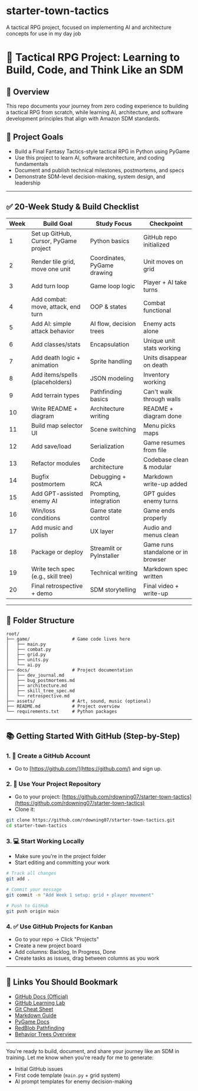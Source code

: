 # starter-town-tactics
A tactical RPG project, focused on implementing AI and architecture concepts for use in my day job

# 🧠 Tactical RPG Project: Learning to Build, Code, and Think Like an SDM

## 🚩 Overview
This repo documents your journey from zero coding experience to building a tactical RPG from scratch, while learning AI, architecture, and software development principles that align with Amazon SDM standards.

## 🎯 Project Goals
- Build a Final Fantasy Tactics-style tactical RPG in Python using PyGame
- Use this project to learn AI, software architecture, and coding fundamentals
- Document and publish technical milestones, postmortems, and specs
- Demonstrate SDM-level decision-making, system design, and leadership

---

## ✅ 20-Week Study & Build Checklist

| Week | Build Goal | Study Focus | Checkpoint |
|------|------------|-------------|------------|
| 1 | Set up GitHub, Cursor, PyGame project | Python basics | GitHub repo initialized |
| 2 | Render tile grid, move one unit | Coordinates, PyGame drawing | Unit moves on grid |
| 3 | Add turn loop | Game loop logic | Player + AI take turns |
| 4 | Add combat: move, attack, end turn | OOP & states | Combat functional |
| 5 | Add AI: simple attack behavior | AI flow, decision trees | Enemy acts alone |
| 6 | Add classes/stats | Encapsulation | Unique unit stats working |
| 7 | Add death logic + animation | Sprite handling | Units disappear on death |
| 8 | Add items/spells (placeholders) | JSON modeling | Inventory working |
| 9 | Add terrain types | Pathfinding basics | Can't walk through walls |
| 10 | Write README + diagram | Architecture writing | README + diagram done |
| 11 | Build map selector UI | Scene switching | Menu picks maps |
| 12 | Add save/load | Serialization | Game resumes from file |
| 13 | Refactor modules | Code architecture | Codebase clean & modular |
| 14 | Bugfix postmortem | Debugging + RCA | Markdown write-up added |
| 15 | Add GPT-assisted enemy AI | Prompting, integration | GPT guides enemy turns |
| 16 | Win/loss conditions | Game state control | Game ends properly |
| 17 | Add music and polish | UX layer | Audio and menus clean |
| 18 | Package or deploy | Streamlit or PyInstaller | Game runs standalone or in browser |
| 19 | Write tech spec (e.g., skill tree) | Technical writing | Markdown spec written |
| 20 | Final retrospective + demo | SDM storytelling | Final video + write-up |

---

## 📂 Folder Structure
```
root/
├── game/                # Game code lives here
│   ├── main.py
│   ├── combat.py
│   ├── grid.py
│   ├── units.py
│   └── ai.py
├── docs/                # Project documentation
│   ├── dev_journal.md
│   ├── bug_postmortems.md
│   ├── architecture.md
│   ├── skill_tree_spec.md
│   └── retrospective.md
├── assets/              # Art, sound, music (optional)
├── README.md            # Project overview
└── requirements.txt     # Python packages
```

---

## 📚 Getting Started With GitHub (Step-by-Step)

### 1. 🔧 Create a GitHub Account
- Go to [https://github.com/](https://github.com/) and sign up.

### 2. 📁 Use Your Project Repository
- Go to your project: [https://github.com/rdowning07/starter-town-tactics](https://github.com/rdowning07/starter-town-tactics)
- Clone it:
```bash
git clone https://github.com/rdowning07/starter-town-tactics.git
cd starter-town-tactics
```

### 3. 💻 Start Working Locally
- Make sure you’re in the project folder
- Start editing and committing your work

```bash
# Track all changes
git add .

# Commit your message
git commit -m "Add Week 1 setup: grid + player movement"

# Push to GitHub
git push origin main
```

### 4. ✅ Use GitHub Projects for Kanban
- Go to your repo → Click "Projects"
- Create a new project board
- Add columns: Backlog, In Progress, Done
- Create tasks as issues, drag between columns as you work

---

## 🔗 Links You Should Bookmark
- [GitHub Docs (Official)](https://docs.github.com/en)
- [GitHub Learning Lab](https://lab.github.com/)
- [Git Cheat Sheet](https://education.github.com/git-cheat-sheet-education.pdf)
- [Markdown Guide](https://www.markdownguide.org/)
- [PyGame Docs](https://www.pygame.org/docs/)
- [RedBlob Pathfinding](https://www.redblobgames.com/pathfinding/a-star/introduction.html)
- [Behavior Trees Overview](https://gamedeveloper.com/programming/behavior-trees-for-ai-how-they-work)

---

You're ready to build, document, and share your journey like an SDM in training.
Let me know when you're ready for me to generate:
- Initial GitHub issues
- First code template (`main.py` + grid system)
- AI prompt templates for enemy decision-making
